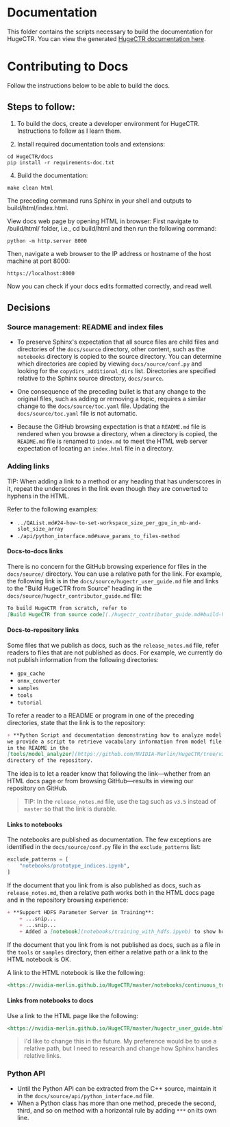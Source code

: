 # Documentation

This folder contains the scripts necessary to build the documentation for HugeCTR.
You can view the generated [HugeCTR documentation here](https://nvidia-merlin.github.io/HugeCTR/master/hugectr_user_guide.html).

# Contributing to Docs

Follow the instructions below to be able to build the docs.

## Steps to follow:

1. To build the docs, create a developer environment for HugeCTR.  Instructions to follow as I learn them.

2. Install required documentation tools and extensions:

```shell
cd HugeCTR/docs
pip install -r requirements-doc.txt
```

4. Build the documentation:

`make clean html`

The preceding command runs Sphinx in your shell and outputs to build/html/index.html.

View docs web page by opening HTML in browser:
First navigate to /build/html/ folder, i.e., cd build/html and then run the following command:

`python -m http.server 8000`

Then, navigate a web browser to the IP address or hostname of the host machine at port 8000:

`https://localhost:8000`

Now you can check if your docs edits formatted correctly, and read well.

## Decisions

### Source management: README and index files

* To preserve Sphinx's expectation that all source files are child files and directories
  of the `docs/source` directory, other content, such as the `notebooks` directory is
  copied to the source directory. You can determine which directories are copied by
  viewing `docs/source/conf.py` and looking for the `copydirs_additional_dirs` list.
  Directories are specified relative to the Sphinx source directory, `docs/source`.

* One consequence of the preceding bullet is that any change to the original files,
  such as adding or removing a topic, requires a similar change to the `docs/source/toc.yaml`
  file.  Updating the `docs/source/toc.yaml` file is not automatic.

* Because the GitHub browsing expectation is that a `README.md` file is rendered when you
  browse a directory, when a directory is copied, the `README.md` file is renamed to
  `index.md` to meet the HTML web server expectation of locating an `index.html` file
  in a directory.

### Adding links

TIP: When adding a link to a method or any heading that has underscores in it, repeat
the underscores in the link even though they are converted to hyphens in the HTML.

Refer to the following examples:

* `../QAList.md#24-how-to-set-workspace_size_per_gpu_in_mb-and-slot_size_array`
* `./api/python_interface.md#save_params_to_files-method`

#### Docs-to-docs links

There is no concern for the GitHub browsing experience for files in the `docs/source/` directory.
You can use a relative path for the link.  For example, the following link is in the
`docs/source/hugectr_user_guide.md` file and links to the "Build HugeCTR from Source" heading
in the `docs/source/hugectr_contributor_guide.md` file:

```markdown
To build HugeCTR from scratch, refer to
[Build HugeCTR from source code](./hugectr_contributor_guide.md#build-hugectr-from-source).
```

#### Docs-to-repository links

Some files that we publish as docs, such as the `release_notes.md` file, refer readers to files
that are not published as docs. For example, we currently do not publish information from the following
directories:

* `gpu_cache`
* `onnx_converter`
* `samples`
* `tools`
* `tutorial`

To refer a reader to a README or program in one of the preceding directories, state that
the link is to the repository:

```markdown
+ **Python Script and documentation demonstrating how to analyze model files**: In this release,
we provide a script to retrieve vocabulary information from model file. Please find more details
in the README in the
[tools/model_analyzer](https://github.com/NVIDIA-Merlin/HugeCTR/tree/v3.5/tools/model_analyzer)
directory of the repository.
```

The idea is to let a reader know that following the link&mdash;whether from an HTML docs page or
from browsing GitHub&mdash;results in viewing our repository on GitHub.

> TIP: In the `release_notes.md` file, use the tag such as `v3.5` instead of `master` so that
> the link is durable.

#### Links to notebooks

The notebooks are published as documentation. The few exceptions are identified in the
`docs/source/conf.py` file in the `exclude_patterns` list:

```python
exclude_patterns = [
    "notebooks/prototype_indices.ipynb",
]
```

If the document that you link from is also published as docs, such as `release_notes.md`, then
a relative path works both in the HTML docs page and in the repository browsing experience:

```markdown
+ **Support HDFS Parameter Server in Training**: 
    + ...snip...
    + ...snip...
    + Added a [notebook](notebooks/training_with_hdfs.ipynb) to show how to use HugeCTR with HDFS.
```

If the document that you link from is not published as docs, such as a file in the `tools`
or `samples` directory, then either a relative path or a link to the HTML notebook is OK.

A link to the HTML notebook is like the following:

```markdown
<https://nvidia-merlin.github.io/HugeCTR/master/notebooks/continuous_training.html>
```

#### Links from notebooks to docs

Use a link to the HTML page like the following:

```markdown
<https://nvidia-merlin.github.io/HugeCTR/master/hugectr_user_guide.html>
```

> I'd like to change this in the future. My preference would be to use a relative
> path, but I need to research and change how Sphinx handles relative links.

### Python API

* Until the Python API can be extracted from the C++ source, maintain it in the
  `docs/source/api/python_interface.md` file.
* When a Python class has more than one method, precede the second, third, and so on method
  with a horizontal rule by adding `***` on its own line.
